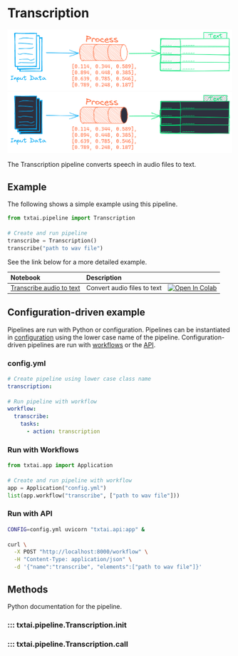 # Transcription

![pipeline](../../images/pipeline.png#only-light)
![pipeline](../../images/pipeline-dark.png#only-dark)

The Transcription pipeline converts speech in audio files to text.

## Example

The following shows a simple example using this pipeline.

```python
from txtai.pipeline import Transcription

# Create and run pipeline
transcribe = Transcription()
transcribe("path to wav file")
```

See the link below for a more detailed example.

| Notebook  | Description  |       |
|:----------|:-------------|------:|
| [Transcribe audio to text](https://github.com/neuml/txtai/blob/master/examples/11_Transcribe_audio_to_text.ipynb) | Convert audio files to text | [![Open In Colab](https://colab.research.google.com/assets/colab-badge.svg)](https://colab.research.google.com/github/neuml/txtai/blob/master/examples/11_Transcribe_audio_to_text.ipynb) |

## Configuration-driven example

Pipelines are run with Python or configuration. Pipelines can be instantiated in [configuration](../../../api/configuration/#pipeline) using the lower case name of the pipeline. Configuration-driven pipelines are run with [workflows](../../../workflow/#configuration-driven-example) or the [API](../../../api#local-instance).

### config.yml
```yaml
# Create pipeline using lower case class name
transcription:

# Run pipeline with workflow
workflow:
  transcribe:
    tasks:
      - action: transcription
```

### Run with Workflows

```python
from txtai.app import Application

# Create and run pipeline with workflow
app = Application("config.yml")
list(app.workflow("transcribe", ["path to wav file"]))
```

### Run with API

```bash
CONFIG=config.yml uvicorn "txtai.api:app" &

curl \
  -X POST "http://localhost:8000/workflow" \
  -H "Content-Type: application/json" \
  -d '{"name":"transcribe", "elements":["path to wav file"]}'
```

## Methods

Python documentation for the pipeline.

### ::: txtai.pipeline.Transcription.__init__
### ::: txtai.pipeline.Transcription.__call__
